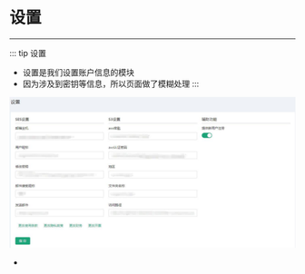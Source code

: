 # 设置 #
------------------
::: tip 设置
* 设置是我们设置账户信息的模块
* 因为涉及到密钥等信息，所以页面做了模糊处理
:::

![Setting](./img/Setting/Setting.jpg)

*